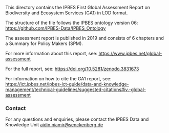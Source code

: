 This directory contains the IPBES First Global Assessment Report on Biodiversity and Ecosystem Services (GA1) in LOD format.

The structure of the file follows the IPBES ontology version 06:
https://github.com/IPBES-Data/IPBES_Ontology

The assessment report is published in 2019 and consists of 6 chapters and a Summary for Policy Makers (SPM).

For more information about this report, see: https://www.ipbes.net/global-assessment 

For the full report, see: https://doi.org/10.5281/zenodo.3831673

For information on how to cite the GA1 report, see: https://ict.ipbes.net/ipbes-ict-guide/data-and-knowledge-management/technical-guidelines/suggested-citations#iv.-global-assessment



### Contact

For any questions and enquiries, please contact the IPBES Data and Knowledge Unit <aidin.niamir@senckenberg.de>